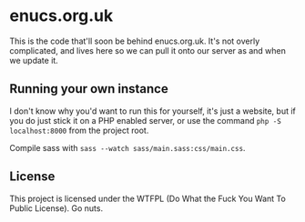 # enucs.org.uk

This is the code that'll soon be behind enucs.org.uk. It's not overly complicated, and lives here so we can pull it onto our server as and when we update it.

## Running your own instance

I don't know why you'd want to run this for yourself, it's just a website, but if you do just stick it on a PHP enabled server, or use the command `php -S localhost:8000` from the project root.

Compile sass with `sass --watch sass/main.sass:css/main.css`.

## License

This project is licensed under the WTFPL (Do What the Fuck You Want To Public License). Go nuts.
